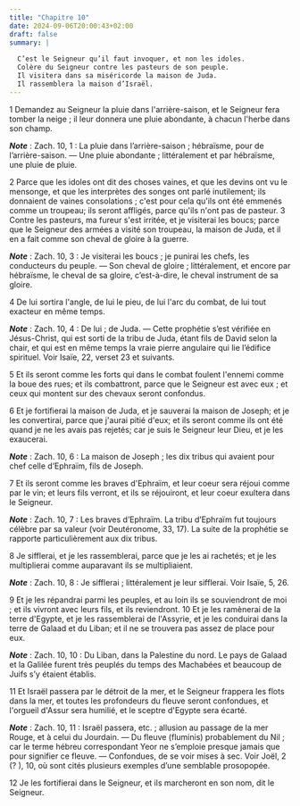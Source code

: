 ```yaml
---
title: "Chapitre 10"
date: 2024-09-06T20:00:43+02:00
draft: false
summary: |
  
  C’est le Seigneur qu’il faut invoquer, et non les idoles.
  Colère du Seigneur contre les pasteurs de son peuple.
  Il visitera dans sa miséricorde la maison de Juda.
  Il rassemblera la maison d’Israël.
---
```



1 Demandez au Seigneur la pluie dans l'arrière-saison, et le Seigneur fera tomber la neige ; il leur donnera une pluie abondante, à chacun l'herbe dans son champ.

***Note*** :  Zach. 10, 1 : La pluie dans l’arrière-saison ; hébraïsme, pour de l’arrière-saison. ― Une pluie abondante ; littéralement et par hébraïsme, une pluie de pluie.


2 Parce que les idoles ont dit des choses vaines, et que les devins ont vu le mensonge, et que les interprètes des songes ont parlé inutilement; ils donnaient de vaines consolations ; c'est pour cela qu'ils ont été emmenés comme un troupeau; ils seront affligés, parce qu'ils n'ont pas de pasteur. 3 Contre les pasteurs, ma fureur s'est irritée, et je visiterai les boucs; parce que le Seigneur des armées a visité son troupeau, la maison de Juda, et il en a fait comme son cheval de gloire à la guerre.

***Note*** :  Zach. 10, 3 : Je visiterai les boucs ; je punirai les chefs, les conducteurs du peuple. ― Son cheval de gloire ; littéralement, et encore par hébraïsme, le cheval de sa gloire, c’est-à-dire, le cheval instrument de sa gloire.


4 De lui sortira l'angle, de lui le pieu, de lui l'arc du combat, de lui tout exacteur en même temps.

***Note*** :  Zach. 10, 4 : De lui ; de Juda. ― Cette prophétie s’est vérifiée en Jésus-Christ, qui est sorti de la tribu de Juda, étant fils de David selon la chair, et qui est en même temps la vraie pierre angulaire qui lie l’édifice spirituel. Voir Isaïe, 22, verset 23 et suivants.

5 Et ils seront comme les forts qui dans le combat foulent l'ennemi comme la boue des rues; et ils combattront, parce que le Seigneur est avec eux ; et ceux qui montent sur des chevaux seront confondus.


6 Et je fortifierai la maison de Juda, et je sauverai la maison de Joseph; et je les convertirai, parce que j'aurai pitié d'eux; et ils seront comme ils ont été quand je ne les avais pas rejetés; car je suis le Seigneur leur Dieu, et je les exaucerai.

***Note*** :  Zach. 10, 6 : La maison de Joseph ; les dix tribus qui avaient pour chef celle d’Ephraïm, fils de Joseph.


7 Et ils seront comme les braves d'Ephraïm, et leur coeur sera réjoui comme par le vin; et leurs fils verront, et ils se réjouiront, et leur coeur exultera dans le Seigneur.

***Note*** :  Zach. 10, 7 : Les braves d’Ephraïm. La tribu d’Ephraïm fut toujours célèbre par sa valeur (voir Deutéronome, 33, 17). La suite de la prophétie se rapporte particulièrement aux dix tribus.

8 Je sifflerai, et je les rassemblerai, parce que je les ai rachetés; et je les multiplierai comme auparavant ils se multipliaient.

***Note*** :  Zach. 10, 8 : Je sifflerai ; littéralement je leur sifflerai. Voir Isaïe, 5, 26.

9 Et je les répandrai parmi les peuples, et au loin ils se souviendront de moi ; et ils vivront avec leurs fils, et ils reviendront. 10 Et je les ramènerai de la terre d'Egypte, et je les rassemblerai de l'Assyrie, et je les conduirai dans la terre de Galaad et du Liban; et il ne se trouvera pas assez de place pour eux.

***Note*** :  Zach. 10, 10 : Du Liban, dans la Palestine du nord. Le pays de Galaad et la Galilée furent très peuplés du temps des Machabées et beaucoup de Juifs s’y étaient établis.


11 Et Israël passera par le détroit de la mer, et le Seigneur frappera les flots dans la mer, et toutes les profondeurs du fleuve seront confondues, et l'orgueil d'Assur sera humilié, et le sceptre d'Egypte sera écarté.

***Note*** :  Zach. 10, 11 : Israël passera, etc. ; allusion au passage de la mer Rouge, et à celui du Jourdain. ― Du fleuve (fluminis) probablement du Nil ; car le terme hébreu correspondant Yeor ne s’emploie presque jamais que pour signifier ce fleuve. ― Confondues, de se voir mises à sec. Voir Joël, 2 (? ), 10, où sont cités plusieurs exemples d’une semblable prosopopée.

12 Je les fortifierai dans le Seigneur, et ils marcheront en son nom, dit le Seigneur.

